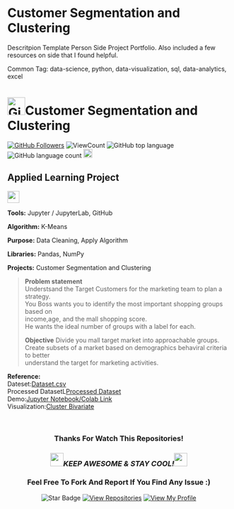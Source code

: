 <!--
 * @Author: BDFD
 * @Date: 2022-02-23 11:32:47
 * @LastEditTime: 2022-06-08 15:57:43
 * @LastEditors: BDFD
 * @Description:
 * @FilePath: \Section6.Project04_Customer_Segmentation\README.md
-->

# Customer Segmentation and Clustering

Descritpion Template
Person Side Project Portfolio. Also included a few resources on side that I found helpful.

Common Tag: data-science, python, data-visualization, sql, data-analytics, excel

# <a href="https://github.com/bdfd"><img height=40 src="https://cdn.jsdelivr.net/gh/bdfd/Personal_Image_Repo/4.Stamp/BDFD_Stamp.png" alt="GitHub Followers" /></a>Customer Segmentation and Clustering

<a href="https://github.com/bdfd"><img src="https://img.shields.io/github/followers/bdfd?label=Follow%20Me&logo=github" alt="GitHub Followers" /></a>
![ViewCount](https://views.whatilearened.today/views/github/bdfd/Section6.Project04_Customer_Segmentation.svg?cache=remove)
![GitHub top language](https://img.shields.io/github/languages/top/bdfd/Section6.Project04_Customer_Segmentation?style=flat)
![GitHub language count](https://img.shields.io/github/languages/count/bdfd/Section6.Project04_Customer_Segmentation?style=flat)
<img height=20 src="https://cdn.jsdelivr.net/gh/bdfd/Personal_Image_Repo/7.Color-Icon/Status/On_Progress.svg" alt="bdfd" />

<!-- <img height=20 src="https://cdn.jsdelivr.net/gh/bdfd/Personal_Image_Repo/7.Color-Icon/Status/Finish.svg" alt="bdfd" /> -->

## Applied Learning Project

<img height="27" src="https://img.shields.io/badge/Unsupervised Machine Learning -Level  Beginner-green.svg?&style=for-the-badge&logo=TheSparksFoundation&logoColor=red" />

**Tools:** Jupyter / JupyterLab, GitHub

**Algorithm:** K-Means

**Purpose:** Data Cleaning, Apply Algorithm

**Libraries:** Pandas, NumPy

**Projects:** Customer Segmentation and Clustering

> **Problem statement**  
> Understsand the Target Customers for the marketing team to plan a strategy.  
> You Boss wants you to identify the most important shopping groups based on  
> income,age, and the mall shopping score.  
> He wants the ideal number of groups with a label for each.
>
> **Objective**
> Divide you mall target market into approachable groups.  
> Create subsets of a market based on demographics behaviral criteria to better  
> understand the target for marketing activities.

**Reference:**  
Dateset:<a href="https://raw.githubusercontent.com/bdfd/Section6.Project04_Customer_Segmentation/main/dataset/Mall_Customers.csv">Dataset.csv</a>  
Processed DatasetL<a href="https://github.com/bdfd/Section6.Project04_Customer_Segmentation/blob/main/display%20demo/Clustering.csv">Processed Dataset</a>  
Demo:<a href="https://github.com/bdfd/Section6.Project04_Customer_Segmentation/blob/main/Shopping_Customer_Segmentation.ipynb">Jupyter Notebook/Colab Link</a>  
Visualization:<a href="https://github.com/bdfd/Section6.Project04_Customer_Segmentation/blob/main/display%20demo/Clustering_Bivariate.png">Cluster Bivariate</a>

<!-- Demo:<a href="Youtube Link">Demo Website Link</a> -->
<!-- Reference:
- <a href="https://github.com/Gaelim/Mall-Customer-Segmentation/blob/main/Mall_Customers.csv">Orginal Data Source Link</a>
- <a href="https://www.youtube.com/watch?v=iwUli5gIcU0">Orginal Video Source Link</a> -->
<br>

<div align="center">

### Thanks For Watch This Repositories!

### <img src="https://media.giphy.com/media/WUlplcMpOCEmTGBtBW/giphy.gif" width="30"><i>KEEP AWESOME & STAY COOL!</i><img src="https://media.giphy.com/media/WUlplcMpOCEmTGBtBW/giphy.gif" width="30">

### Feel Free To Fork And Report If You Find Any Issue :)

![Star Badge](https://img.shields.io/static/v1?label=%F0%9F%8C%9F&message=If%20Useful&style=style=flat&color=BC4E99)
[![View Repositories](https://img.shields.io/badge/View-My_Repositories-blue?logo=GitHub)](https://github.com/bdfd?tab=repositories)
[![View My Profile](https://img.shields.io/badge/View-My_Profile-green?logo=GitHub)](https://github.com/bdfd)

</div>
